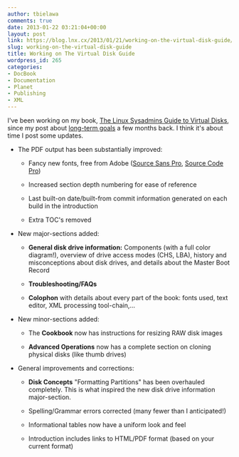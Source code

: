 ```yaml
---
author: tbielawa
comments: true
date: 2013-01-22 03:21:04+00:00
layout: post
link: https://blog.lnx.cx/2013/01/21/working-on-the-virtual-disk-guide/
slug: working-on-the-virtual-disk-guide
title: Working on The Virtual Disk Guide
wordpress_id: 265
categories:
- DocBook
- Documentation
- Planet
- Publishing
- XML
---
```


I've been working on my book, [The Linux Sysadmins Guide to Virtual Disks](http://lnx.cx/docs/vdg/output/Virtual-Disk-Operations.pdf), since my post about [long-term goals](http://blog.lnx.cx/2012/08/29/on-long-term-goals/) a few months back. I think it's about time I post some updates.



	
  * The PDF output has been substantially improved:

	
    * Fancy new fonts, free from Adobe ([Source Sans Pro](http://blogs.adobe.com/typblography/2012/08/source-sans-pro.html), [Source Code Pro](http://blogs.adobe.com/typblography/2012/09/source-code-pro.html))

	
    * Increased section depth numbering for ease of reference

	
    * Last built-on date/built-from commit information generated on each build in the introduction

	
    * Extra TOC's removed




	
  * New major-sections added:

	
    * **General disk drive information:** Components (with a full color diagram!), overview of drive access modes (CHS, LBA), history and misconceptions about disk drives, and details about the Master Boot Record

	
    * **Troubleshooting/FAQs**

	
    * **Colophon** with details about every part of the book: fonts used, text editor, XML processing tool-chain,...




	
  * New minor-sections added:

	
    * The **Cookbook** now has instructions for resizing RAW disk images

	
    * **Advanced Operations** now has a complete section on cloning physical disks (like thumb drives)




	
  * General improvements and corrections:

	
    * **Disk Concepts** "Formatting Partitions" has been overhauled completely. This is what inspired the new disk drive information major-section.

	
    * Spelling/Grammar errors corrected (many fewer than I anticipated!)

	
    * Informational tables now have a uniform look and feel

	
    * Introduction includes links to HTML/PDF format (based on your current format)





